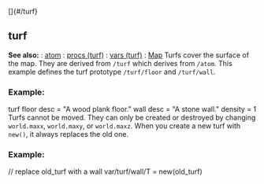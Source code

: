 []{#/turf}
  ## turf
  **See also:**
  :   [atom](ref/atom)
  :   [procs (turf)](ref/turf/proc)
  :   [vars (turf)](ref/turf/var)
  :   [Map](ref/map)
  Turfs cover the surface of the map. They are derived from `/turf` which
  derives from `/atom`.
  This example defines the turf prototype `/turf/floor` and `/turf/wall`.
  ### Example:
  turf floor desc = \"A wood plank floor.\" wall desc = \"A stone wall.\"
  density = 1
  Turfs cannot be moved. They can only be created or destroyed by changing
  `world.maxx`, `world.maxy`, or `world.maxz`. When you create a new turf
  with `new()`, it always replaces the old one.
  ### Example:
  // replace old_turf with a wall var/turf/wall/T = new(old_turf)